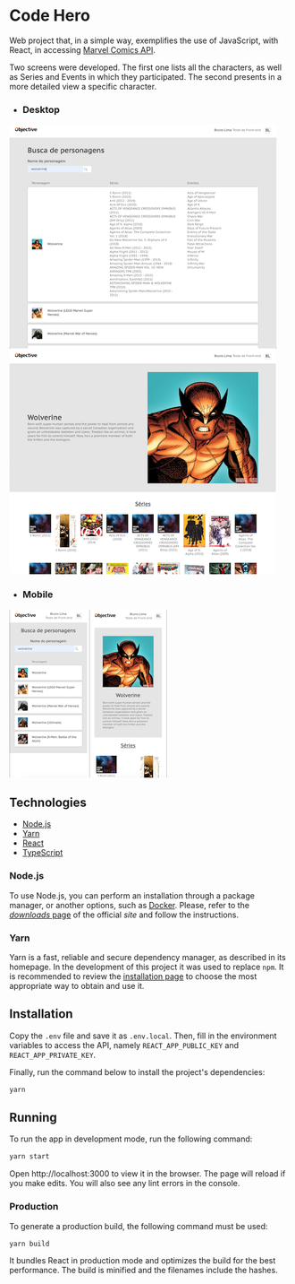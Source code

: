 # Code Hero

Web project that, in a simple way, exemplifies the use of JavaScript, with React, in accessing [Marvel Comics API](https://developer.marvel.com/).

Two screens were developed. The first one lists all the characters, as well as Series and Events in which they participated. The second presents in a more detailed view a specific character. 

- ### Desktop
![Home](assets/desktop_home.png)
![Details](assets/desktop_details.png)

- ### Mobile
![Home](assets/mobile_home.png)
![Details](assets/mobile_details.png)

## Technologies
- [Node.js](https://nodejs.org/en/])
- [Yarn](https://classic.yarnpkg.com/en/)
- [React](https://reactjs.org)
- [TypeScript](https://www.typescriptlang.org/)

### Node.js
To use Node.js, you can perform an installation through a package manager, or another options, such as [Docker](https://www.docker.com/). Please, refer to the [_downloads_ page](https://nodejs.org/en/download/) of the official _site_ and follow the instructions. 
### Yarn
Yarn is a fast, reliable and secure dependency manager, as described in its homepage. In the development of this project it was used to replace `npm`. It is recommended to review the [installation page](https://classic.yarnpkg.com/en/docs/install) to choose the most appropriate way to obtain and use it. 

## Installation
Copy the `.env` file and save it as `.env.local`. Then, fill in the environment variables to access the API, namely `REACT_APP_PUBLIC_KEY` and` REACT_APP_PRIVATE_KEY`.

Finally, run the command below to install the project's dependencies: 
```bash
yarn
``` 

## Running
To run the app in development mode, run the following command:
```bash
yarn start
```
Open http://localhost:3000 to view it in the browser. The page will reload if you make edits. You will also see any lint errors in the console.

### Production
To generate a production build, the following command must be used:
```bash
yarn build
```
It bundles React in production mode and optimizes the build for the best performance. The build is minified and the filenames include the hashes.
